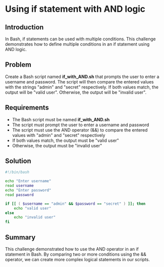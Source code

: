 # Using if statement with AND logic

## Introduction

In Bash, if statements can be used with multiple conditions. This challenge demonstrates how to define multiple conditions in an if statement using AND logic.

## Problem

Create a Bash script named **if_with_AND.sh** that prompts the user to enter a username and password. The script will then compare the entered values with the strings "admin" and "secret" respectively. If both values match, the output will be "valid user". Otherwise, the output will be "invalid user".

## Requirements

- The Bash script must be named **if_with_AND.sh**
- The script must prompt the user to enter a username and password
- The script must use the AND operator (&&) to compare the entered values with "admin" and "secret" respectively
- If both values match, the output must be "valid user"
- Otherwise, the output must be "invalid user"

## Solution

```bash
#!/bin/bash

echo "Enter username"
read username
echo "Enter password"
read password

if [[ ( $username == "admin" && $password == "secret" ) ]]; then
    echo "valid user"
else
    echo "invalid user"
fi
```

## Summary

This challenge demonstrated how to use the AND operator in an if statement in Bash. By comparing two or more conditions using the && operator, we can create more complex logical statements in our scripts.